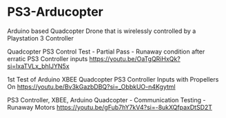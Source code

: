 # PS3-Arducopter
Arduino based Quadcopter Drone that is wirelessly controlled by a Playstation 3 Controller

Quadcopter PS3 Control Test - Partial Pass - Runaway condition after erratic PS3 Controller inputs
https://youtu.be/OaTgQRiHxQk?si=IxaTVLx_bhIJYN5x

1st Test of Arduino XBEE Quadcopter PS3 Controller Inputs with Propellers On
https://youtu.be/Bv3kGazbDBQ?si=_ObbkUO-n4Kgytml

PS3 Controller, XBEE, Arduino Quadcopter - Communication Testing - Runaway Motors
https://youtu.be/gFub7hY7kV4?si=-8ukXQfpaxDtSD2T

